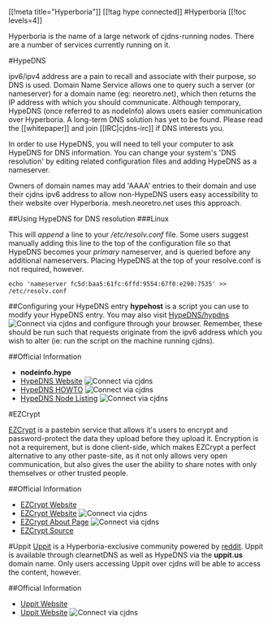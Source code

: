 [[!meta title="Hyperboria"]]
[[!tag hype connected]]
#Hyperboria
[[!toc levels=4]]

Hyperboria is the name of a large network of cjdns-running nodes.  There are a number of services currently running on it.


#HypeDNS

ipv6/ipv4 address are a pain to recall and associate with their purpose, so DNS is used.  Domain Name Service allows one to query such a server (or nameserver) for a domain name (eg: neoretro.net), which then returns the IP address with which you should communicate.  Although temporary, HypeDNS (once referred to as nodeInfo) alows users easier communication over Hyperboria.  A long-term DNS solution has yet to be found.  Please read the [[whitepaper]] and join [[IRC|cjdns-irc]] if DNS interests you.

In order to use HypeDNS, you will need to tell your computer to ask HypeDNS for DNS information. You can change your system's 'DNS resolution' by editing related configuration files and adding HypeDNS as a nameserver.

Owners of domain names may add 'AAAA' entries to their domain and use their cjdns ipv6 address to allow non-HypeDNS users easy accessibility to their website over Hyperboria.  mesh.neoretro.net uses this approach.

##Using HypeDNS for DNS resolution
###Linux

This will *append* a line to your */etc/resolv.conf* file. Some users suggest manually adding this line to the top of the configuration file so that HypeDNS becomes your *primary* nameserver, and is queried before any additional nameservers.  Placing HypeDNS at the top of your resolve.conf is not required, however.

    echo 'nameserver fc5d:baa5:61fc:6ffd:9554:67f0:e290:7535' >> /etc/resolv.conf


##Configuring your HypeDNS entry
**hypehost** is a script you can use to modify your HypeDNS entry.  You may also visit [HypeDNS/hypdns](http://[fc5d:baa5:61fc:6ffd:9554:67f0:e290:7535]/hypedns) ![Connect via cjdns](/cjdns-wiki/media/cjdns_icon_16.png) and configure through your browser. Remember, these should be run such that requests originate from the ipv6 address which you wish to alter (ie: run the script on the machine running cjdns).



##Official Information

* **nodeinfo.hype**
* [HypeDNS Website](http://[fc5d:baa5:61fc:6ffd:9554:67f0:e290:7535]) ![Connect via cjdns](/cjdns-wiki/media/cjdns_icon_16.png)
* [HypeDNS HOWTO](http://[fc5d:baa5:61fc:6ffd:9554:67f0:e290:7535]/hypedns) ![Connect via cjdns](/cjdns-wiki/media/cjdns_icon_16.png)
* [HypeDNS Node Listing](http://[fc5d:baa5:61fc:6ffd:9554:67f0:e290:7535]/nodes/list/) ![Connect via cjdns](/cjdns-wiki/media/cjdns_icon_16.png)


#EZCrypt

[EZCrypt](https://ezcrypt.it) is a pastebin service that allows it's users to encrypt and password-protect the data they upload before they upload it.  Encryption is not a requirement, but is done client-side, which makes EZCrypt a perfect alternative to any other paste-site, as it not only allows very open communication, but also gives the user the ability to share notes with only themselves or other trusted people.

##Official Information

* [EZCrypt Website](https://ezcrypt.it)
* [EZCrypt Website](http://[fc1a:8bc5:4fa2:7dd1:2a6d:5aa8:7639:eb7c]) ![Connect via cjdns](/cjdns-wiki/media/cjdns_icon_16.png)
* [EZCrypt About Page](http://[fc1a:8bc5:4fa2:7dd1:2a6d:5aa8:7639:eb7c]/about) ![Connect via cjdns](/cjdns-wiki/media/cjdns_icon_16.png)
* [EZCrypt Source](https://github.com/novaking/ezcrypt)


#Uppit
[Uppit](https://uppit.us) is a Hyperboria-exclusive community powered by [reddit](https://github.com/reddit/reddit/wiki).  Uppit is available through clearnetDNS as well as HypeDNS via the **uppit.us** domain name.  Only users accessing Uppit over cjdns will be able to access the content, however.

##Official Information

* [Uppit Website](http://uppit.us)
* [Uppit Website](http://[fc3a:956e:4b69:1c1e:5ebc:11a5:3e71:3e7e]) ![Connect via cjdns](/cjdns-wiki/media/cjdns_icon_16.png)
